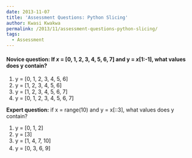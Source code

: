 ```yaml
---
date: 2013-11-07
title: 'Assessment Questions: Python Slicing'
author: Kwasi Kwakwa
permalink: /2013/11/assessment-questions-python-slicing/
tags:
  - Assessment
---
```

#### **Novice question:** If *x* = [0, 1, 2, 3, 4, 5, 6, 7] and y = *x*[1:-1], what values does y contain?

1.  y = [0, 1, 2, 3, 4, 5, 6]
2.  y = [1, 2, 3, 4, 5, 6]
3.  y = [1, 2, 3, 4, 5, 6, 7]
4.  y = [0, 1, 2, 3, 4, 5, 6, 7]

**Expert question:** if x = range(10) and y = x[::3], what values does y contain?

1.  y = [0, 1, 2]
2.  y = [3]
3.  y = [1, 4, 7, 10]
4.  y = <span style="line-height: 24px;">[0, 3, 6, 9]</span>
